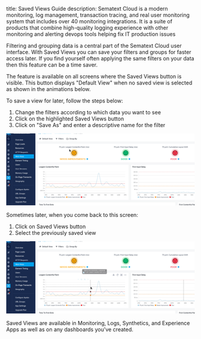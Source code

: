 title: Saved Views Guide
description: Sematext Cloud is a modern monitoring, log management, transaction tracing, and real user monitoring system that includes over 40 monitoring integrations. It is a suite of products that combine high-quality logging experience with other monitoring and alerting devops tools helping fix IT production issues

Filtering and grouping data is a central part of the Sematext Cloud user interface. With Saved Views you can save your filters and groups for faster access later. If you find yourself often applying the same filters on your data then this feature can be a time saver.

The feature is available on all screens where the Saved Views button is visible. This button displays "Default View" when no saved view is selected as shown in the animations below.

To save a view for later, follow the steps below:

1. Change the filters according to which data you want to see
2. Click on the highlighted Saved Views button
3. Click on "Save As" and enter a descriptive name for the filter

![Creating the saved view](../images/guide/savedviews/SavedViewCreate.gif)

Sometimes later, when you come back to this screen:

1. Click on Saved Views button
2. Select the previously saved view

![Selecting the saved view](../images/guide/savedviews/SavedViewSelect.gif)

Saved Views are available in Monitoring, Logs, Synthetics, and Experience Apps as well as on any dashboards you've created.
